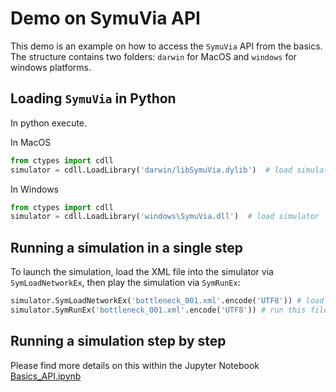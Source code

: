 # Demo on SymuVia API 

This demo is an example on how to access the `SymuVia` API from the basics. The structure contains two folders: `darwin`  for MacOS and `windows` for windows platforms. 

## Loading `SymuVia` in Python

In python execute. 

In MacOS

```python
from ctypes import cdll 
simulator = cdll.LoadLibrary('darwin/libSymuVia.dylib')  # load simulator
```

In Windows 

```python
from ctypes import cdll 
simulator = cdll.LoadLibrary('windows\SymuVia.dll')  # load simulator
```


## Running a simulation in a single step 

To launch the simulation, load the XML file into the simulator via `SymLoadNetworkEx`, then play the simulation via `SymRunEx`:

```python
simulator.SymLoadNetworkEx('bottleneck_001.xml'.encode('UTF8')) # load simulation into simulator 
simulator.SymRunEx('bottleneck_001.xml'.encode('UTF8')) # run this file 
```
## Running a simulation step by step 

Please find more details on this within the Jupyter Notebook [Basics_API.ipynb](Basics_API.ipynb)
